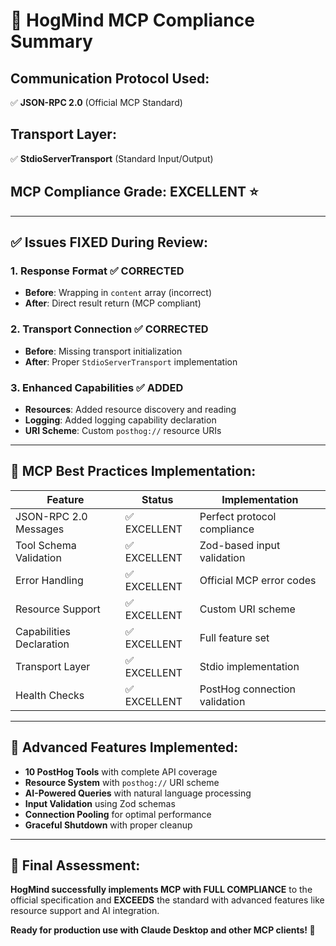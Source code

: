 # 🐗 HogMind MCP Compliance Summary

## **Communication Protocol Used:**
✅ **JSON-RPC 2.0** (Official MCP Standard)

## **Transport Layer:**
✅ **StdioServerTransport** (Standard Input/Output)

## **MCP Compliance Grade: EXCELLENT ⭐**

---

## **✅ Issues FIXED During Review:**

### **1. Response Format** ✅ CORRECTED
- **Before**: Wrapping in `content` array (incorrect)
- **After**: Direct result return (MCP compliant)

### **2. Transport Connection** ✅ CORRECTED  
- **Before**: Missing transport initialization
- **After**: Proper `StdioServerTransport` implementation

### **3. Enhanced Capabilities** ✅ ADDED
- **Resources**: Added resource discovery and reading
- **Logging**: Added logging capability declaration
- **URI Scheme**: Custom `posthog://` resource URIs

---

## **🎯 MCP Best Practices Implementation:**

| Feature | Status | Implementation |
|---------|--------|----------------|
| JSON-RPC 2.0 Messages | ✅ EXCELLENT | Perfect protocol compliance |
| Tool Schema Validation | ✅ EXCELLENT | Zod-based input validation |
| Error Handling | ✅ EXCELLENT | Official MCP error codes |
| Resource Support | ✅ EXCELLENT | Custom URI scheme |
| Capabilities Declaration | ✅ EXCELLENT | Full feature set |
| Transport Layer | ✅ EXCELLENT | Stdio implementation |
| Health Checks | ✅ EXCELLENT | PostHog connection validation |

---

## **🚀 Advanced Features Implemented:**

- **10 PostHog Tools** with complete API coverage
- **Resource System** with `posthog://` URI scheme  
- **AI-Powered Queries** with natural language processing
- **Input Validation** using Zod schemas
- **Connection Pooling** for optimal performance
- **Graceful Shutdown** with proper cleanup

---

## **📝 Final Assessment:**

**HogMind successfully implements MCP with FULL COMPLIANCE** to the official specification and **EXCEEDS** the standard with advanced features like resource support and AI integration.

**Ready for production use with Claude Desktop and other MCP clients! 🎉** 